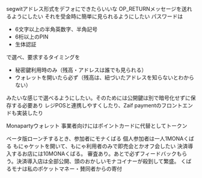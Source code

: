 segwitアドレス形式をデフォにできたらいいな
OP_RETURNメッセージを送れるようにしたい
それを受金時に簡単に見られるようにしたい
パスワードは

  * 6文字以上の半角英数字、半角記号
  * 6桁以上のPIN
  * 生体認証

で選べ、要求するタイミングを

  * 秘密鍵利用時のみ（残高・アドレスは誰でも見られる）
  * ウォレットを開いたら必ず（残高は、紐づいたアドレスを知らないとわからない）

みたいな感じで選べるようにしたい。そのためには公開鍵は別で暗号化せずに保存する必要あり
レジPOSと連携しやすくしたり、Zaif paymentのフロントエンドも実装したり

Monapartyウォレット
事業者向けにはポイントカードに代替としてトークン

ベータ版ローンチするとき、参加者にモナくばる
個人参加者は一人1MONAくばる
もにゃケットを開いて、もにゃ利用者のみで即売会とかオフ会したい
決済導入するお店には10MONAくばる。
審査あり。あとで必ずフィードバックもらう。決済導入店は全部公開、頭のおかしいモナコイナーが殺到して繁盛。
くばるモナは私のポケットマネー・賛同者からの寄付
